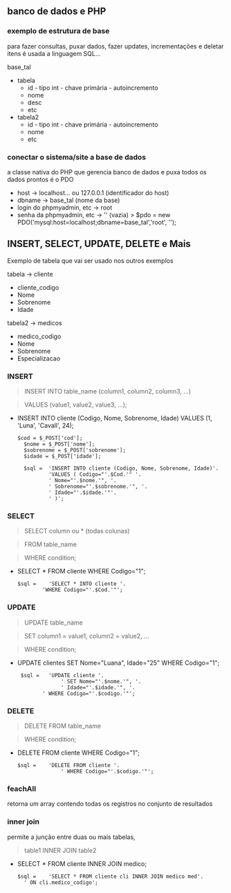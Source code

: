 ## banco de dados e PHP

### exemplo de estrutura de base
para fazer consultas, puxar dados, fazer updates, incrementações e deletar itens é usada a linguagem SQL...

base_tal
  - tabela
      - id - tipo int - chave primária - autoincremento
      - nome
      - desc
      - etc
  - tabela2
      - id - tipo int - chave primária - autoincremento
      - nome
      - etc
   
### conectar o sistema/site a base de dados
a classe nativa do PHP que gerencia banco de dados e puxa todos os dados prontos é o PDO
- host -> localhost... ou 127.0.0.1 (identificador do host)
- dbname -> base_tal (nome da base)
- login do phpmyadmin, etc -> root
- senha da phpmyadmin, etc -> '' (vazia)
      > $pdo = new PDO('mysql:host=localhost;dbname=base_tal','root', '');

## INSERT, SELECT, UPDATE, DELETE e Mais

Exemplo de tabela que vai ser usado nos outros exemplos

tabela -> cliente 
- cliente_codigo
- Nome
- Sobrenome
- Idade

tabela2 -> medicos
- medico_codigo
- Nome
- Sobrenome
- Especializacao

### INSERT

> INSERT INTO table_name (column1, column2, column3, ...)

> VALUES (value1, value2, value3, ...);

- INSERT INTO cliente (Codigo, Nome, Sobrenome, Idade) VALUES (1, 'Luna', 'Cavall', 24);

	  $cod = $_POST['cod'];
		$nome = $_POST['nome'];
		$sobrenome = $_POST['sobrenome'];
		$idade = $_POST['idade'];

		$sql =	'INSERT INTO cliente (Codigo, Nome, Sobrenome, Idade)'.
      			'VALUES ( Codigo="'.$Cod.'" '.
      			' Nome="'.$nome.'", '.
      			' Sobrenome="'.$sobrenome.'", '.
      			' Idade="'.$idade.'"'.
      			' )';

### SELECT
> SELECT column ou * (todas colunas)

> FROM table_name

> WHERE condition;

- SELECT * FROM cliente WHERE Codigo="1";

      $sql =	'SELECT * INTO cliente '.
              'WHERE Codigo="'.$Cod.'"';

### UPDATE
> UPDATE table_name

> SET column1 = value1, column2 = value2, ...

> WHERE condition;

- UPDATE clientes SET Nome="Luana", Idade="25" WHERE Codigo="1";

       $sql =	'UPDATE cliente '.
        			' SET Nome="'.$nome.'", '.
        			' Idade="'.$idade.'", '.
              ' WHERE Codigo="'.$codigo.'"';

### DELETE
> DELETE FROM table_name

> WHERE condition;

- DELETE FROM cliente WHERE Codigo="1";

      $sql =	'DELETE FROM cliente '.
    			    ' WHERE Codigo="'.$codigo.'"';

### feachAll
retorna um array contendo todas os registros no conjunto de resultados
### inner join
permite a junção entre duas ou mais tabelas,

> table1 INNER JOIN table2

- SELECT * FROM cliente INNER JOIN medico;

      $sql =	'SELECT * FROM cliente cli INNER JOIN medico med'.
		' ON cli.medico_codigo';
